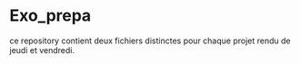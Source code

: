 # Exo_prepa
ce repository contient deux fichiers distinctes pour chaque projet rendu de jeudi et vendredi. 
